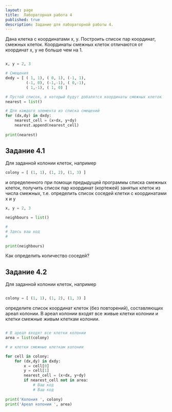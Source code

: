 ```yaml
---
layout: page
title:  Лабораторная работа 4
published: true
description: Задание для лабораторной работы 4.
---
```


Дана клетка с координатами x, y. Построить список пар координат, смежных клеток. Координаты смежных клеток отличаются от координат x, y не больше чем на 1.

~~~python

x, y = 2, 3

# Смещения 
dxdy = [ ( 1, 1), ( 0, 1), (-1, 1), 
         (-1, 0), (-1,-1), ( 0,-1),
         ( 1,-1), ( 1, 0) ]

# Пустой список, в который будут добалятся координаты смежных клеток
nearest = list()

# Для каждого элемента из списка смещений
for (dx,dy) in dxdy:
    nearest_cell = (x+dx, y+dy)
    nearest.append(nearest_cell)
    
print(nearest)
~~~

## Задание 4.1 

Для заданной колонии клеток, например
~~~python
colony = [ (1, 1), (1, 2), (1, 3) ]
~~~
и определенного при помощи предыдущей программы списка смежных клеток, получить список пар координат (кортежей) занятых клеток из числа смежных, т.е. определить список соседей клетки с координатами x и y  

~~~python
x, y = 2, 3

neighbours = list()

#
# Здесь ваш код
#
        
print(neighbours)
~~~

Как определить количество соседей?

## Задание 4.2

Для заданной колонии клеток, например

~~~python

colony = [ (1, 1), (1, 2), (1, 3) ]

~~~
определите список координат клеток (без повторений), составляющих ареал колонии. В ареал колонии входят все живые клетки колонии и клетки смежные живым клеткам колонии. 

~~~python

# В ареал входят все клетки колонии 
area = list(colony)

# и клетки смежные клеткам колонии 

for cell in colony:
    for (dx,dy) in dxdy:
        x = cell[0]
        y = cell[1]
        nearest_cell = (x+dx, y+dy)
        if nearest_cell not in area:
            # Ваш код
            # Ваш код
            
print('Колония ', colony)
print('Ареал колонии ', area)

~~~




